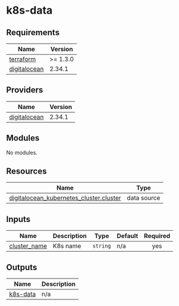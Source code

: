 # k8s-data

<!-- BEGINNING OF PRE-COMMIT-TERRAFORM DOCS HOOK -->
## Requirements

| Name | Version |
|------|---------|
| <a name="requirement_terraform"></a> [terraform](#requirement\_terraform) | >= 1.3.0 |
| <a name="requirement_digitalocean"></a> [digitalocean](#requirement\_digitalocean) | 2.34.1 |

## Providers

| Name | Version |
|------|---------|
| <a name="provider_digitalocean"></a> [digitalocean](#provider\_digitalocean) | 2.34.1 |

## Modules

No modules.

## Resources

| Name | Type |
|------|------|
| [digitalocean_kubernetes_cluster.cluster](https://registry.terraform.io/providers/digitalocean/digitalocean/2.34.1/docs/data-sources/kubernetes_cluster) | data source |

## Inputs

| Name | Description | Type | Default | Required |
|------|-------------|------|---------|:--------:|
| <a name="input_cluster_name"></a> [cluster\_name](#input\_cluster\_name) | K8s name | `string` | n/a | yes |

## Outputs

| Name | Description |
|------|-------------|
| <a name="output_k8s-data"></a> [k8s-data](#output\_k8s-data) | n/a |
<!-- END OF PRE-COMMIT-TERRAFORM DOCS HOOK -->
